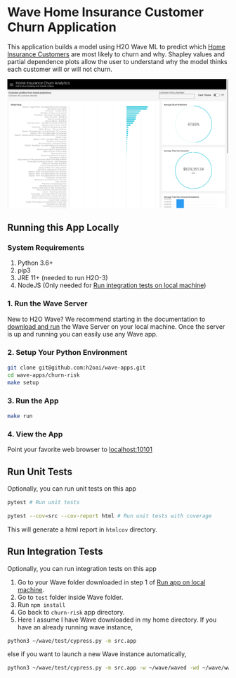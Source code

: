 # Wave Home Insurance Customer Churn Application

This application builds a model using H2O Wave ML to predict which [Home Insurance Customers](https://www.kaggle.com/ycanario/home-insurance) are most likely to churn and why. Shapley values and partial dependence plots allow the user to understand why the model thinks each customer will or will not churn.

![Chrun App Screenshot](docs/screenshots/churn-risk-preview.png)

## Running this App Locally

### System Requirements

1. Python 3.6+
2. pip3
3. JRE 11+ (needed to run H2O-3)
4. NodeJS (Only needed for [Run integration tests on local machine](#run-integration-tests))

### 1. Run the Wave Server

New to H2O Wave? We recommend starting in the documentation to [download and run](https://h2oai.github.io/wave/docs/installation) the Wave Server on your local machine. Once the server is up and running you can easily use any Wave app.

### 2. Setup Your Python Environment

```bash
git clone git@github.com:h2oai/wave-apps.git
cd wave-apps/churn-risk
make setup
```

### 3. Run the App

```bash
make run
```

### 4. View the App

Point your favorite web browser to [localhost:10101](http://localhost:10101)

## Run Unit Tests

Optionally, you can run unit tests on this app

```bash
pytest # Run unit tests
```

```bash
pytest --cov=src --cov-report html # Run unit tests with coverage
```

This will generate a html report in `htmlcov` directory.

## Run Integration Tests

Optionally, you can run integration tests on this app

1. Go to your Wave folder downloaded in step 1 of [Run app on local machine](#running-this-app-locally).
2. Go to `test` folder inside Wave folder.
3. Run `npm install`
4. Go back to `churn-risk` app directory.
5. Here I assume I have Wave downloaded in my home directory.
If you have an already running wave instance,

```bash
python3 ~/wave/test/cypress.py -m src.app
```

else if you want to launch a new Wave instance automatically,

```bash
python3 ~/wave/test/cypress.py -m src.app -w ~/wave/waved -wd ~/wave/www
```

